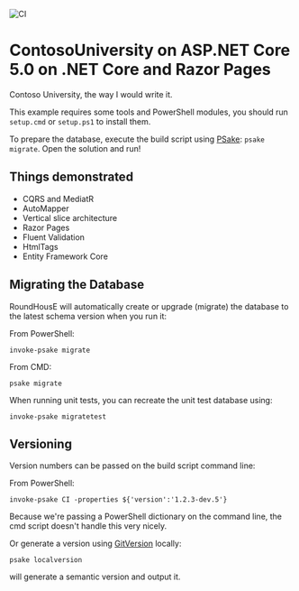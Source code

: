 ![CI](https://github.com/jbogard/ContosoUniversityDotNetCore-Pages/workflows/CI/badge.svg)

# ContosoUniversity on ASP.NET Core 5.0 on .NET Core and Razor Pages

Contoso University, the way I would write it.

This example requires some tools and PowerShell modules, you should run `setup.cmd` or `setup.ps1` to install them.

To prepare the database, execute the build script using [PSake](https://psake.readthedocs.io/): `psake migrate`. Open the solution and run!

## Things demonstrated

- CQRS and MediatR
- AutoMapper
- Vertical slice architecture
- Razor Pages
- Fluent Validation
- HtmlTags
- Entity Framework Core

## Migrating the Database

RoundHousE will automatically create or upgrade (migrate) the database to the latest schema version when you run it:

From PowerShell:
```
invoke-psake migrate
```

From CMD:
```
psake migrate
```

When running unit tests, you can recreate the unit test database using:

```
invoke-psake migratetest
```

## Versioning

Version numbers can be passed on the build script command line:

From PowerShell:
```
invoke-psake CI -properties ${'version':'1.2.3-dev.5'}
```

Because we're passing a PowerShell dictionary on the command line, the cmd script doesn't handle this very nicely.

Or generate a version using [GitVersion](https://gitversion.net/docs/) locally:
```
psake localversion
```
will generate a semantic version and output it.
